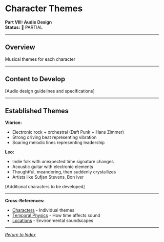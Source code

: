 # Character Themes

**Part VIII: Audio Design**  
**Status:** 📝 PARTIAL

---

## Overview

Musical themes for each character

---

## Content to Develop

[Audio design guidelines and specifications]

---

## Established Themes

**Vibrion:**
- Electronic rock + orchestral (Daft Punk + Hans Zimmer)
- Strong driving beat representing vibration
- Soaring melodic lines representing leadership

**Leo:**
- Indie folk with unexpected time signature changes
- Acoustic guitar with electronic elements
- Thoughtful, meandering, then suddenly crystallizes
- Artists like Sufjan Stevens, Bon Iver

[Additional characters to be developed]

---

**Cross-References:**
- [Characters](../../03_Characters/) - Individual themes
- [Temporal Physics](../../01_UniverseFundamentals/02_TemporalPhysics.md) - How time affects sound
- [Locations](../../04_Locations/) - Environmental soundscapes

---

*[Return to Index](../../00_INDEX.md)*
